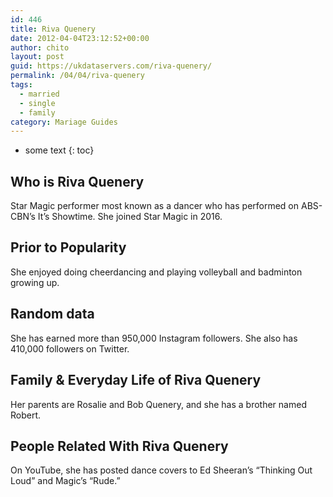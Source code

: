 ```yaml
---
id: 446
title: Riva Quenery
date: 2012-04-04T23:12:52+00:00
author: chito
layout: post
guid: https://ukdataservers.com/riva-quenery/
permalink: /04/04/riva-quenery  
tags:
  - married
  - single
  - family
category: Mariage Guides
---
```


* some text
{: toc}


## Who is  Riva Quenery
                  
                  
                  
Star Magic performer most known as a dancer who has performed on ABS-CBN&#8217;s It&#8217;s Showtime. She joined Star Magic in 2016.
                  
                
                
                
## Prior to Popularity 
                  
                  
                  
She enjoyed doing cheerdancing and playing volleyball and badminton growing up.
                  
                
                
                
## Random data 
                  
                  
                  
She has earned more than 950,000 Instagram followers. She also has 410,000 followers on Twitter.
                  
                
                
                
## Family & Everyday Life of Riva Quenery
                  
                  
                  
Her parents are Rosalie and Bob Quenery, and she has a brother named Robert.
                  
                
                
                
## People Related With  Riva Quenery
                  
                  
                  
On YouTube, she has posted dance covers to Ed Sheeran&#8217;s &#8220;Thinking Out Loud&#8221; and Magic&#8217;s &#8220;Rude.&#8221;
                  
                
              
            
          
          
          
    
    
  
